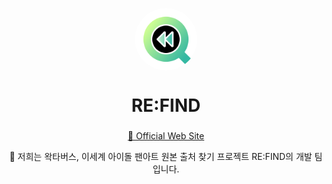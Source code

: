 <p align="center">
    <img src="https://github.com/Chokoty/re-find_nextjs/blob/main/public/refind4_alpha.png?raw=true" align="center" width="100px" style="border-radius: 50%;">
</p>

<h1 align="center">RE:FIND</h1>
<h3 align="center"></h3>
<p align="center">
    <a href="https://re-find.xyz/" target="_blank">🔗 Official Web Site</a>
</p>
<p align="center">
    👋 저희는 왁타버스, 이세계 아이돌 팬아트 원본 출처 찾기 프로젝트 RE:FIND의 개발 팀입니다.
</p>
